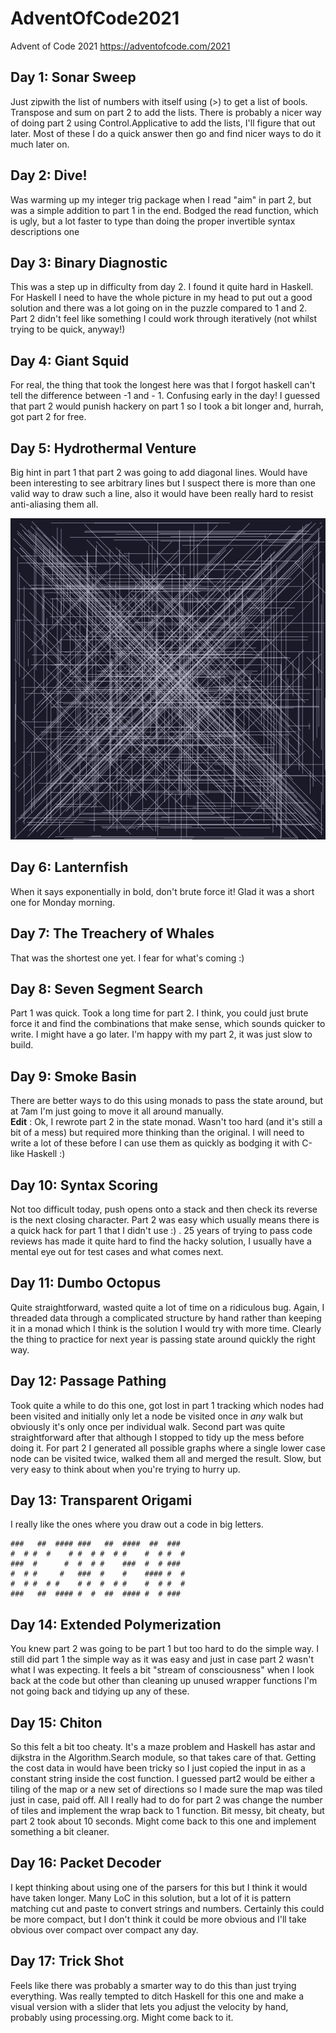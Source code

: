 # AdventOfCode2021
Advent of Code 2021 https://adventofcode.com/2021

## Day 1: Sonar Sweep
Just zipwith the list of numbers with itself using (>) to get a list of bools. Transpose and sum on part 2 to add the lists. There is probably a nicer way of doing part 2 using Control.Applicative to add the lists, I'll figure that out later. Most of these I do a quick answer then go and find nicer ways to do it much later on.

## Day 2: Dive!
Was warming up my integer trig package when I read "aim" in part 2, but was a simple addition to part 1 in the end. Bodged the read function, which is ugly, but a lot faster to type than doing the proper invertible syntax descriptions one

## Day 3: Binary Diagnostic
This was a step up in difficulty from day 2. I found it quite hard in Haskell. For Haskell I need to have the whole picture in my head to put out a good solution and there was a lot going on in the puzzle compared to 1 and 2. Part 2 didn't feel like something I could work through iteratively (not whilst trying to be quick, anyway!)

## Day 4: Giant Squid
For real, the thing that took the longest here was that I forgot haskell can't tell the difference between -1 and - 1. Confusing early in the day! I guessed that part 2 would punish hackery on part 1 so I took a bit longer and, hurrah, got part 2 for free.

## Day 5: Hydrothermal Venture
Big hint in part 1 that part 2 was going to add diagonal lines. Would have been interesting to see arbitrary lines but I suspect there is more than one valid way to draw such a line, also it would have been really hard to resist anti-aliasing them all. 
<p align="center">
  <img src="output.png" width="550" title="Vizualization of Day 5">
</p>

## Day 6: Lanternfish
When it says exponentially in bold, don't brute force it! Glad it was a short one for Monday morning.

## Day 7: The Treachery of Whales
That was the shortest one yet. I fear for what's coming :)

## Day 8: Seven Segment Search
Part 1 was quick. Took a long time for part 2. I think, you could just brute force it and find the combinations that make sense, which sounds quicker to write. I might have a go later. I'm happy with my part 2, it was just slow to build.

## Day 9: Smoke Basin
There are better ways to do this using monads to pass the state around, but at 7am I'm just going to move it all around manually.
<br>**Edit** : Ok, I rewrote part 2 in the state monad. Wasn't too hard (and it's still a bit of a mess) but required more thinking than the original. I will need to write a lot of these before I can use them as quickly as bodging it with C-like Haskell :)

## Day 10: Syntax Scoring
Not too difficult today, push opens onto a stack and then check its reverse is the next closing character. Part 2 was easy which usually means there is a quick hack for part 1 that I didn't use :) . 25 years of trying to pass code reviews has made it quite hard to find the hacky solution, I usually have a mental eye out for test cases and what comes next.

## Day 11: Dumbo Octopus 
Quite straightforward, wasted quite a lot of time on a ridiculous bug. Again, I threaded data through a complicated structure by hand rather than keeping it in a monad which I think is the solution I would try with more time. Clearly the thing to practice for next year is passing state around quickly the right way.

## Day 12: Passage Pathing
Took quite a while to do this one, got lost in part 1 tracking which nodes had been visited and initially only let a node be visited once in *any* walk but obviously it's only once per individual walk. Second part was quite straightforward after that although I stopped to tidy up the mess before doing it. For part 2 I generated all possible graphs where a single lower case node can be visited twice, walked them all and merged the result. Slow, but very easy to think about when you're trying to hurry up.

## Day 13: Transparent Origami
I really like the ones where you draw out a code in big letters.
```
###   ##  #### ###   ##  ####  ##  ###
#  # #  #    # #  # #  # #    #  # #  #
###  #      #  #  # #    ###  #  # ###
#  # #     #   ###  #    #    #### #  #
#  # #  # #    # #  #  # #    #  # #  #
###   ##  #### #  #  ##  #### #  # ###
```

## Day 14: Extended Polymerization
You knew part 2 was going to be part 1 but too hard to do the simple way. I still did part 1 the simple way as it was easy and just in case part 2 wasn't what I was expecting. It feels a bit "stream of consciousness" when I look back at the code but other than cleaning up unused wrapper functions I'm not going back and tidying up any of these.

## Day 15: Chiton
So this felt a bit too cheaty. It's a maze problem and Haskell has astar and dijkstra in the Algorithm.Search module, so that takes care of that. Getting the cost data in would have been tricky so I just copied the input in as a constant string inside the cost function. I guessed part2 would be either a tiling of the map or a new set of directions so I made sure the map was tiled just in case, paid off. All I really had to do for part 2 was change the number of tiles and implement the wrap back to 1 function. Bit messy, bit cheaty, but part 2 took about 10 seconds. Might come back to this one and implement something a bit cleaner.

## Day 16: Packet Decoder
I kept thinking about using one of the parsers for this but I think it would have taken longer. Many LoC in this solution, but a lot of it is pattern matching cut and paste to convert strings and numbers. Certainly this could be more compact, but I don't think it could be more obvious and I'll take obvious over compact over compact any day.

## Day 17: Trick Shot
Feels like there was probably a smarter way to do this than just trying everything. Was really tempted to ditch Haskell for this one and make a visual version with a slider that lets you adjust the velocity by hand, probably using processing.org. Might come back to it.
